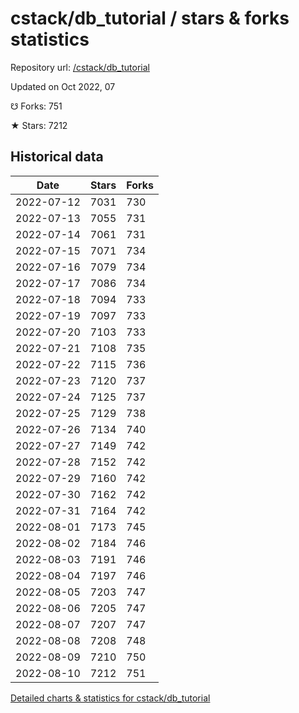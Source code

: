 # cstack/db_tutorial / stars & forks statistics

Repository url: [/cstack/db_tutorial](https://github.com/cstack/db_tutorial)

Updated on Oct 2022, 07

☋ Forks: 751

★ Stars: 7212

## Historical data
| Date | Stars | Forks |
|------|-------|-------|
| 2022-07-12 | 7031 | 730 | 
| 2022-07-13 | 7055 | 731 | 
| 2022-07-14 | 7061 | 731 | 
| 2022-07-15 | 7071 | 734 | 
| 2022-07-16 | 7079 | 734 | 
| 2022-07-17 | 7086 | 734 | 
| 2022-07-18 | 7094 | 733 | 
| 2022-07-19 | 7097 | 733 | 
| 2022-07-20 | 7103 | 733 | 
| 2022-07-21 | 7108 | 735 | 
| 2022-07-22 | 7115 | 736 | 
| 2022-07-23 | 7120 | 737 | 
| 2022-07-24 | 7125 | 737 | 
| 2022-07-25 | 7129 | 738 | 
| 2022-07-26 | 7134 | 740 | 
| 2022-07-27 | 7149 | 742 | 
| 2022-07-28 | 7152 | 742 | 
| 2022-07-29 | 7160 | 742 | 
| 2022-07-30 | 7162 | 742 | 
| 2022-07-31 | 7164 | 742 | 
| 2022-08-01 | 7173 | 745 | 
| 2022-08-02 | 7184 | 746 | 
| 2022-08-03 | 7191 | 746 | 
| 2022-08-04 | 7197 | 746 | 
| 2022-08-05 | 7203 | 747 | 
| 2022-08-06 | 7205 | 747 | 
| 2022-08-07 | 7207 | 747 | 
| 2022-08-08 | 7208 | 748 | 
| 2022-08-09 | 7210 | 750 | 
| 2022-08-10 | 7212 | 751 | 


[Detailed charts & statistics for cstack/db_tutorial](https://reviewgithub.com/rep/cstack/db_tutorial)
